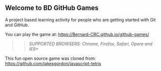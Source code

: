## Welcome to BD GitHub Games

A project based learning activity for people who are getting started with Git and GitHub.

You can play the game at: https://Bernard-CRC.github.io/github-games/

>> _*SUPPORTED BROWSERS*: Chrome, Firefox, Safari, Opera and IE9+_

This fun open source game was cloned from: https://github.com/jakesgordon/javascript-tetris
